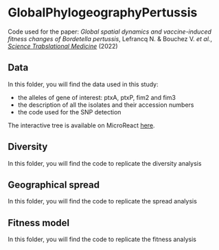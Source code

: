 # GlobalPhylogeographyPertussis

Code used for the paper: *Global spatial dynamics and vaccine-induced fitness changes of Bordetella pertussis*, Lefrancq N. & Bouchez V. *et al.*, [*Science Trabslational Medicine*](https://www.science.org/stoken/author-tokens/ST-453/full) (2022)

## Data

In this folder, you will find the data used in this study:
- the alleles of gene of interest: ptxA, ptxP, fim2 and fim3
- the description of all the isolates and their accession numbers
- the code used for the SNP detection

The interactive tree is available on MicroReact [here](https://microreact.org/project/gWJRauq26T5JWXjNRCux4M-global-phylogeography-b-pertussis).

## Diversity
In this folder, you will find the code to replicate the diversity analysis

## Geographical spread
In this folder, you will find the code to replicate the spread analysis

## Fitness model
In this folder, you will find the code to replicate the fitness analysis
